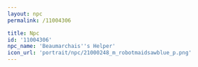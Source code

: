 ```yaml
---
layout: npc
permalink: /11004306

title: Npc
id: '11004306'
npc_name: 'Beaumarchais''s Helper'
icon_url: 'portrait/npc/21000248_m_robotmaidsawblue_p.png'
---
```

